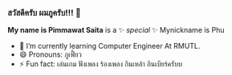 ### สวัสดีครับ ผมภูครับ!!! 👋

**My name is Pimmawat Saita** is a ✨ _special_ ✨ Mynickname is Phu

- 🌱 I’m currently learning Computer Engineer At RMUTL.
- 😄 Pronouns: ภูเฟี้ยว
- ⚡ Fun fact: เล่นเกม ฟังเพลง ร้องเพลง กินเหล้า กินเบียร์ครับบ

